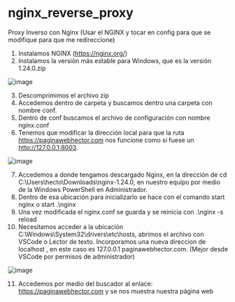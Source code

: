 # nginx_reverse_proxy

Proxy Inverso con Nginx (Usar el NGINX y tocar en config para que se modifique para que me redireccione)
1.	Instalamos NGINX (https://nginx.org/)
2.	Instalamos la versión más estable para Windows, que es la versión 1.24.0.zip

 ![image](https://github.com/HectorCRZBQ/nginx_reverse_proxy/assets/148070442/503b950a-b30a-449c-9a6a-6d23ff7ebcab)

3.	Descomprimimos el archivo zip
4.	Accedemos dentro de carpeta y buscamos dentro una carpeta con nombre conf.
5.	Dentro de conf buscamos el archivo de configuración con nombre nginx.conf
6.	Tenemos que modificar la dirección local para que la ruta https://paginawebhector.com nos funcione como si fuese un http://127.0.0.1:8003.
 
![image](https://github.com/HectorCRZBQ/nginx_reverse_proxy/assets/148070442/6ea9868e-cffc-424c-bfd3-75649f75376b)

7.	Accedemos a donde tengamos descargado Nginx, en la dirección de cd C:\Users\hecto\Downloads\nginx-1.24.0, en nuestro equipo por medio de la Windows PowerShell en Administrador.
8.	Dentro de esa ubicación para inicializarlo se hace con el comando start nginx o start .\nginx
9.	Una vez modificada el nginx.conf se guarda y se reinicia con .\nginx -s reload
10.	Necesitamos acceder a la ubicación C:\Windows\System32\drivers\etc\hosts, abrimos el archivo con VSCode o Lector de texto. Incorporamos una nueva direccion de localhost , en este caso es 127.0.0.1	 paginawebhector.com. (Mejor desde VSCode por permisos de administrador)

![image](https://github.com/HectorCRZBQ/nginx_reverse_proxy/assets/148070442/f152c218-e6e0-4347-b5c4-5f2c70de9172)
 
11.	Accedemos por medio del buscador al enlace: https://paginawebhector.com y se nos muestra nuestra página web
